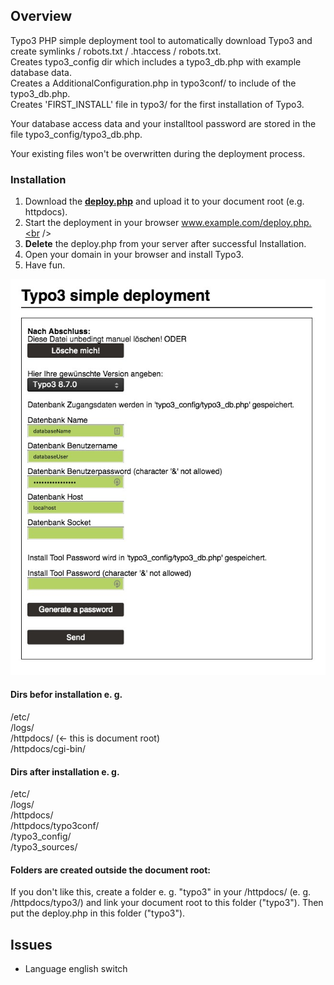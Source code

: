 ## Overview

Typo3 PHP simple deployment tool to automatically download Typo3 and create symlinks / robots.txt / .htaccess / robots.txt.<br />
Creates typo3_config dir which includes a typo3_db.php with example database data.<br />
Creates a AdditionalConfiguration.php in typo3conf/ to include of the typo3_db.php.<br />
Creates 'FIRST_INSTALL' file in typo3/ for the first installation of Typo3.<br />

Your database access data and your installtool password are stored in the file typo3_config/typo3_db.php.<br />

Your existing files won't be overwritten during the deployment process.<br />

### Installation

1. Download the [**deploy.php**](https://raw.githubusercontent.com/Teisi/typo3-deploy/master/deploy.php) and upload it to your document root (e.g. httpdocs).<br />
2. Start the deployment in your browser www.example.com/deploy.php.<br />
3. **Delete** the deploy.php from your server after successful Installation.<br />
4. Open your domain in your browser and install Typo3.<br />
5. Have fun.<br />

![example picture of the deploy tool](resources/images/typo3-simple-deploy.jpg?raw=true "Title")

#### Dirs befor installation e. g.
/etc/<br />
/logs/<br />
/httpdocs/ (<- this is document root)<br />
/httpdocs/cgi-bin/<br />

#### Dirs after installation e. g.
/etc/<br />
/logs/<br />
/httpdocs/<br />
/httpdocs/typo3conf/<br />
/typo3_config/<br />
/typo3_sources/<br />

#### Folders are created outside the document root:
If you don't like this, create a folder e. g. "typo3" in your /httpdocs/ (e. g. /httpdocs/typo3/) and link your document root to this folder ("typo3"). Then put the deploy.php in this folder ("typo3").

## Issues
- Language english switch
